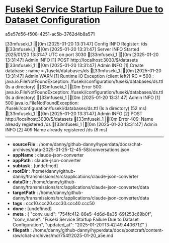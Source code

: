 # [Fuseki Service Startup Failure Due to Dataset Configuration](https://claude.ai/chat/754fc412-86e5-4d6d-8a35-69f253c69b0f)

a5e57d56-f508-4251-ac5b-3762d4b8a571

[33mfuseki_1   |[0m [2025-01-20 13:31:47] Config     INFO  Register: /ds
[33mfuseki_1   |[0m [2025-01-20 13:31:47] Server     INFO  Started 2025/01/20 13:31:47 UTC on port 3030
[33mfuseki_1   |[0m [2025-01-20 13:31:47] Admin      INFO  [1] POST http://localhost:3030/$/datasets
[33mfuseki_1   |[0m [2025-01-20 13:31:47] Admin      INFO  [1] Create database : name = /fuseki/databases/ds
[33mfuseki_1   |[0m [2025-01-20 13:31:47] Admin      WARN  [1] Runtime IO Exception (client left?) RC = 500 : java.io.FileNotFoundException: /fuseki/configuration/fuseki/databases/ds.ttl (Is a directory)
[33mfuseki_1   |[0m Error 500: java.io.FileNotFoundException: /fuseki/configuration/fuseki/databases/ds.ttl (Is a directory)
[33mfuseki_1   |[0m [2025-01-20 13:31:47] Admin      INFO  [1] 500 java.io.FileNotFoundException: /fuseki/configuration/fuseki/databases/ds.ttl (Is a directory) (52 ms)
[33mfuseki_1   |[0m [2025-01-20 13:31:47] Admin      INFO  [2] POST http://localhost:3030/$/datasets
[33mfuseki_1   |[0m Error 409: Name already registered /ds
[33mfuseki_1   |[0m [2025-01-20 13:31:47] Admin      INFO  [2] 409 Name already registered /ds (8 ms)

---

* **sourceFile** : /home/danny/github-danny/hyperdata/docs/chat-archives/data-2025-01-25-12-45-58/conversations.json
* **appName** : claude-json-converter
* **appPath** : claude-json-converter
* **subtask** : [undefined]
* **rootDir** : /home/danny/github-danny/transmissions/src/applications/claude-json-converter
* **dataDir** : /home/danny/github-danny/transmissions/src/applications/claude-json-converter/data
* **targetPath** : /home/danny/github-danny/transmissions/src/applications/claude-json-converter/data
* **tags** : ccc10.ccc20.ccc30.ccc40.ccc50
* **done** : [undefined]
* **meta** : {
  "conv_uuid": "754fc412-86e5-4d6d-8a35-69f253c69b0f",
  "conv_name": "Fuseki Service Startup Failure Due to Dataset Configuration",
  "updated_at": "2025-01-20T13:42:49.440671Z"
}
* **filepath** : /home/danny/github-danny/hyperdata/docs/postcraft/content-raw/chat-archives/md/754f/2025-01-20_a5e.md